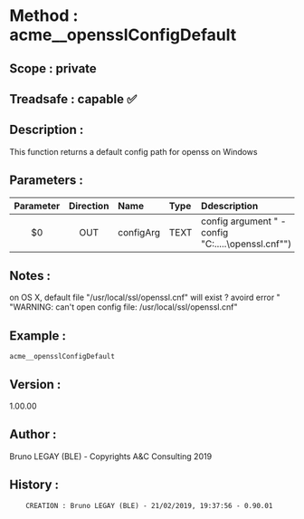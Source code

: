 ﻿# **Method :** acme__opensslConfigDefault## **Scope :** private## **Treadsafe :** capable ✅ ## **Description :** This function returns a default config path for openss on Windows## **Parameters :** | Parameter | Direction | Name | Type | Ddescription | |:----:|:----:|:----|:----|:----| | $0 | OUT | configArg | TEXT | config argument " -config \"C:\.....\openssl.cnf\"") | ## **Notes :** on OS X, default file "/usr/local/ssl/openssl.cnf" will exist ?       avoird error " "WARNING: can't open config file: /usr/local/ssl/openssl.cnf"## **Example :** ```acme__opensslConfigDefault```## **Version :** 1.00.00## **Author :** Bruno LEGAY (BLE) - Copyrights A&C Consulting 2019## **History :**          CREATION : Bruno LEGAY (BLE) - 21/02/2019, 19:37:56 - 0.90.01